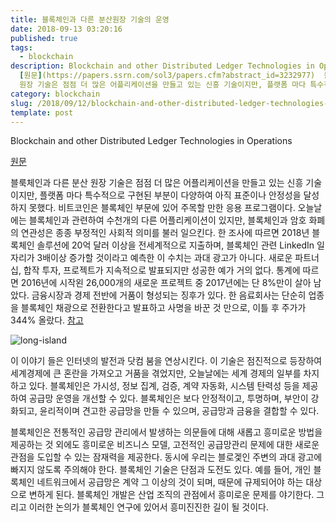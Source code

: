 ```yaml
---
title: 블록체인과 다른 분산원장 기술의 운영
date: 2018-09-13 03:20:16
published: true
tags:
  - blockchain
description: Blockchain and other Distributed Ledger Technologies in Operations
  [원문](https://papers.ssrn.com/sol3/papers.cfm?abstract_id=3232977)  블룩체인과 다른 분산
  원장 기술은 점점 더 많은 어플리케이션을 만들고 있는 신흥 기술이지만, 플랫폼 마다 특수적으로 ...
category: blockchain
slug: /2018/09/12/blockchain-and-other-distributed-ledger-technologies-in-operations/
template: post
---
```

Blockchain and other Distributed Ledger Technologies in Operations

[원문](https://papers.ssrn.com/sol3/papers.cfm?abstract_id=3232977)

블룩체인과 다른 분산 원장 기술은 점점 더 많은 어플리케이션을 만들고 있는 신흥 기술이지만, 플랫폼 마다 특수적으로 구현된 부분이 다양하여 아직 표준이나 안정성을 달성하지 못했다. 비트코인은 블록체인 부문에 있어 주목할 만한 응용 프로그램이다. 오늘날에는 블록체인과 관련하여 수천개의 다른 어플리케이션이 있지만, 블록체인과 암호 화폐의 연관성은 종종 부정적인 사회적 의미를 불러 일으킨다. 한 조사에 따르면 2018년 블록체인 솔루션에 20억 달러 이상을 전세계적으로 지출하며, 블록체인 관련 LinkedIn 일자리가 3배이상 증가할 것이라고 예측한 이 수치는 과대 광고가 아니다. 새로운 파트너십, 합작 투자, 프로젝트가 지속적으로 발표되지만 성공한 예가 거의 없다. 통계에 따르면 2016년에 시작왼 26,000개의 새로운 프로젝트 중 2017년에는 단 8%만이 살아 남았다. 금융시장과 경제 전반에 거품이 형성되는 징후가 있다. 한 음료회사는 단순히 업종을 블록체인 채광으로 전환한다고 발표하고 사명을 바꾼 것 만으로, 이틀 후 주가가 344% 올랐다. [참고](https://www.bloomberg.com/news/articles/2017-12-21/crypto-craze-sees-long-island-iced-tea-rename-as-long-blockchain)

![long-island](https://fm.cnbc.com/applications/cnbc.com/resources/editorialfiles/charts/2017/12/1513890346_LTEA_chart.jpeg)

이 이야기 들은 인터넷의 발전과 닷컴 붐을 연상시킨다. 이 기술은 점진적으로 등장하여 세계경제에 큰 혼란을 가져오고 거품을 겪었지만, 오늘날에는 세계 경제의 일부를 차지하고 있다. 블록체인은 가시성, 정보 집계, 검증, 계약 자동화, 시스템 탄력성 등을 제공하여 공급망 운영을 개선할 수 있다. 블록체인은 보다 안정적이고, 투명하며, 부안이 강화되고, 윤리적이며 견고한 공급망을 만들 수 있으며, 공급망과 금융을 결합할 수 있다. 

블록체인은 전통적인 공급망 관리에서 발생하는 의문들에 대해 새롭고 흥미로운 방법을 제공하는 것 외에도 흥미로운 비즈니스 모델, 고전적인 공급망관리 문제에 대한 새로운 관점을 도입할 수 있는 잠재력을 제공한다. 동시에 우리는 블로겣인 주변의 과대 광고에 빠지지 않도록 주의해야 한다. 블록체인 기술은 단점과 도전도 있다. 예를 들어, 개인 블록체인 네트워크에서 공급망은 계약 그 이상의 것이 되며, 때문에 규제되어야 하는 대상으로 변하게 된다. 블록체인 개발은 산업 조직의 관점에서 흥미로운 문제를 야기한다. 그리고 이러한 논의가 블록체인 연구에 있어서 흥미진진한 길이 될 것이다. 